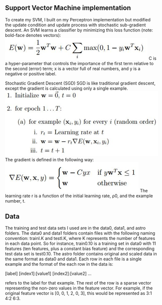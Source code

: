## Support Vector Machine implementation

To create my SVM, I built on my Perceptron implementation but modified the update condition and update process with stochastic sub-gradient descent. An SVM learns a classifier by minimizing this loss function (note: bold-face denotes vectors):
![SVM_loss](pictures/SVM_loss.JPG)
C is a hyper-parameter that controls the importance of the first term relative to the second (error) term; x is a vector full of real numbers, and y is a negative or positive label.

Stochastic Gradient Descent (SGD)
SGD is like traditional gradient descent, except the gradient is calculated using only a single example. 
![SGD_loop](pictures/SGD_loop.JPG)
The gradient is defined in the following way:
![SGD_formula](pictures/SGD_formula.JPG)
The learning rate r is a function of the initial learning rate, ρ0, and the example number, t.

## Data

The training and test data sets I used are in the data0, data1, and astro folders. The data0 and data1 folders contain files with the following naming convention: trainI.K and testI.K, where K represents the number of features in each data point. So for instance, train0.10 is a training set in data0 with 11 features (ten features, plus a constant bias feature) and the corresponding test data set is test0.10. The astro folder contains original and scaled data in the same format as data0 and data1. Each row in each file is a single example and the format of the each row in the data is:

[label] [index1]:[value1] [index2]:[value2] ...

<label> refers to the label for that example. The rest of the row is a sparse vector representing the non-zero values in the feature vector. For example, if the original feature vector is [0, 0, 1, 2, 0, 3], this would be represented as 3:1 4:2 6:3.
